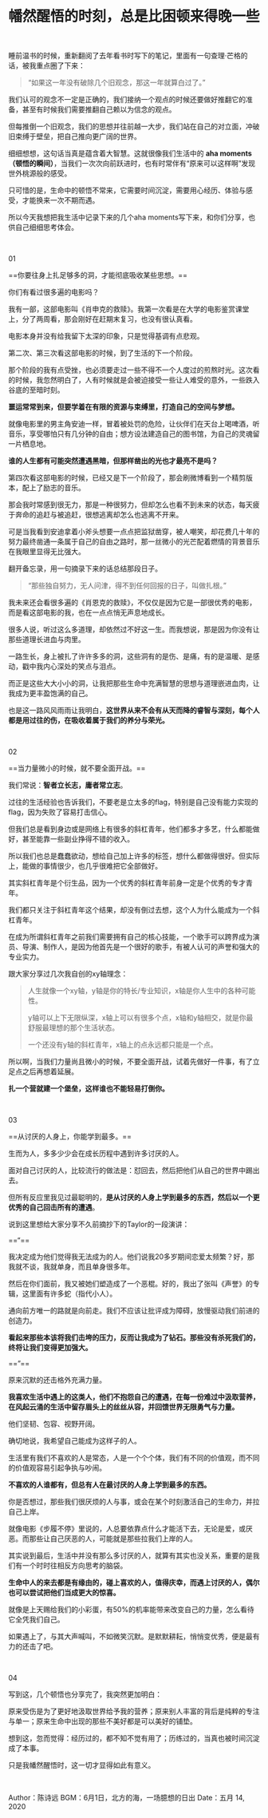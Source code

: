 # 幡然醒悟的时刻，总是比困顿来得晚一些

<br>


睡前温书的时候，重新翻阅了去年看书时写下的笔记，里面有一句查理·芒格的话，被我重点圈了下来：

> “如果这一年没有破除几个旧观念，那这一年就算白过了。”

我们认可的观念不一定是正确的，我们接纳一个观点的时候还要做好推翻它的准备，甚至有时候我们需要推翻自己赖以为信念的观点。

但每推倒一个旧观念，我们的思想并往前越一大步，我们站在自己的对立面，冲破旧束缚于壁垒，把自己推向更广阔的世界。

细细想想，这句话当真是蕴含着大智慧。这就很像我们生活中的 **aha moments（顿悟的瞬间）**，当我们一次次向前跃进时，也有时常伴有“原来可以这样啊”发现世外桃源般的感受。

只可惜的是，生命中的顿悟不常来，它需要时间沉淀，需要用心经历、体验与感受，才能换来一次不期而遇。

所以今天我想把我生活中记录下来的几个aha moments写下来，和你们分享，也供自己细细思考体会。

<br>

01

==你要往身上扎足够多的洞，才能彻底吸收某些思想。==

你们有看过很多遍的电影吗？

我有一部，这部电影叫《肖申克的救赎》。我第一次看是在大学的电影鉴赏课堂上，分了两周看，那会刚好在赶期末复习，也没有很认真看。

电影本身并没有给我留下太深的印象，只是觉得基调有点悲观。

第二次、第三次看这部电影的时候，到了生活的下一个阶段。

那个阶段的我有点受挫，也必须要走过一些不得不一个人度过的煎熬时光。这次看的时候，我忽然明白了，人有时候就是会被迫接受一些让人难受的意外，一些跌入谷底的至暗时刻。

**噩运常常到来，但要学着在有限的资源与束缚里，打造自己的空间与梦想。**

就像电影里的男主角安迪一样，冒着被处罚的危险，让伙伴们在天台上喝啤酒，听音乐，享受哪怕只有几分钟的自由；想方设法建造自己的图书馆，为自己的灵魂留一片栖息地。

**谁的人生都有可能突然遭遇黑暗，但那样凿出的光也才最亮不是吗？**

第四次看这部电影的时候，已经又是下一个阶段了，那会刷微博看到一个精剪版本，配上了励志的音乐。

那会我时常感到很无力，那是一种很努力，但却怎么也看不到未来的状态，每天疲于奔命的追赶与被追赶，很想逃离却怎么也逃离不开来。

可是当我看到安迪拿着小斧头想要一点点把监狱凿穿，被人嘲笑，却花费几十年的努力最终凿通一条属于自己的自由之路时，那一丝微小的光芒配着燃情的背景音乐在我眼里显得无比强大。

翻开备忘录，用一句摘录下来的话总结那段日子。

> “那些独自努力，无人问津，得不到任何回报的日子，叫做扎根。”

我未来还会看很多遍的《肖恩克的救赎》，不仅仅是因为它是一部很优秀的电影，而是看这部电影的我，也在一点点悄无声息地成长。

很多人说，听过这么多道理，却依然过不好这一生。而我想说，那是因为你没有让那些道理长进血与肉里。

一路生长，身上被扎了许许多多的洞，这些洞有的是伤、是痛，有的是温暖、是感动，戳中我内心深处的笑点与泪点。

而正是这些大大小小的洞，让我把那些生命中充满智慧的思想与道理嵌进血肉，让我成为更丰盈饱满的自己。

也是这一路风风雨雨让我明白，**这世界从来不会有从天而降的睿智与深刻，每个人都是用过往的伤，在吸收着属于我们的养分与荣光。**

<br>

02

==当力量微小的时候，就不要全面开战。==

我们常说：**智者立长志，庸者常立志**。

过往的生活经验也告诉我们，不要老是立太多的flag，特别是自己没有能力实现的flag，因为失败了容易打击信心。

但我们总是看到身边或是网络上有很多的斜杠青年，他们都多才多艺，什么都能做好，甚至能靠一些副业挣得不错的收入。

所以我们也总是蠢蠢欲动，想给自己加上许多的标签，想什么都做得很好。但实际上，能做的事情很少，也几乎很难把它全部做好。

其实斜杠青年是个衍生品，因为一个优秀的斜杠青年前身一定是个优秀的专才青年。

我们都只关注于斜杠青年这个结果，却没有倒过去想，这个人为什么能成为一个斜杠青年。

在成为所谓斜杠青年之前我们需要拥有自己的核心技能，一个歌手可以跨界成为演员、导演、制作人，是因为他首先是一个很好的歌手，有被人认可的声誉和强大的专业实力。

跟大家分享过几次我自创的xy轴理念：

> 人生就像一个xy轴，y轴是你的特长/专业知识，x轴是你人生中的各种可能性。
> 
> y轴可以上下无限纵深，x轴上可以有很多个点，x轴和y轴相交，就是你最舒服最理想的那个生活状态。
>
> 一个还没有y轴的斜杠青年，x轴上的点永远都只能是一个点。

所以啊，当我们力量尚且微小的时候，不要全面开战，试着先做好一件事，有了立足点之后再想着延展。

**扎一个营就建一个堡垒，这样谁也不能轻易打倒你。**

<br>

03

==从讨厌的人身上，你能学到最多。==

生而为人，多多少少会在成长历程中遇到许多讨厌的人。

面对自己讨厌的人，比较流行的做法是：怼回去，然后把他们从自己的世界中踢出去。

但所有反应里我见过最聪明的，**是从讨厌的人身上学到最多的东西，然后以一个更优秀的自己回击所有的遭遇**。

说到这里想给大家分享不久前摘抄下的Taylor的一段演讲：

==“==

我决定成为他们觉得我无法成为的人。他们说我20多岁期间恋爱太频繁？好，那我就不谈，我就单身，而且单身很多年。

然后在你们面前，我又被她们塑造成了一个恶棍。好的，我出了张叫《声誉》的专辑，这里面有许多蛇（指代小人）。

通向前方唯一的路就是向前走。我们不应该让批评成为障碍，放慢驱动我们前进的创造力。

**看起来那些本该将我们击垮的压力，反而让我成为了钻石。那些没有杀死我们的，终将让我们变得更加强大。**

==”==

原来沉默的还击格外充满力量。

**我喜欢生活中遇上的这类人，他们不抱怨自己的遭遇，在每一份难过中汲取营养，在风起云涌的生活中留存眉头上的丝丝从容，并回馈世界无限勇气与力量。**

他们坚韧、包容、视野开阔。
 
确切地说，我希望自己能成为这样子的人。

生活里有我们不喜欢的人是常态，人是一个个个体，我们有不同的价值观，而不同的价值观容易引起争执与吵闹。

**不喜欢的人谁都有，但总有人在最讨厌的人身上学到最多的东西。**

你是否想过，那些我们很厌烦的人与事，或会在某个时刻激活自己的生命力，并拉自己上岸。

就像电影《步履不停》里说的，人总要依靠点什么才能活下去，无论是爱，或厌恶。而那些让自己厌恶的人，可能就是那些拉我们上岸的人。

其实说到最后，生活中并没有那么多讨厌的人，就算有其实也没关系，重要的是我们有一个时时往相反方向思考的脑袋。

**生命中人的来去都是有缘由的，碰上喜欢的人，值得庆幸，而遇上讨厌的人，偶尔也可以尝试把他们当成更大的惊喜。**

就像是上天赐给我们的小彩蛋，有50%的机率能带来改变自己的力量，怎么看待它全凭我们自己。

如果遇上了，与其大声喊叫，不如微笑沉默。是默默耕耘，悄悄变优秀，便是最有力的还击了吧。


<br>

04

写到这，几个顿悟也分享完了，我突然更加明白：

原来受伤是为了更好地汲取世界给予我的营养；原来别人丰富的背后是纯粹的专注与单一；原来生命中出现的那些不美好都是可以美好的铺垫。

想到这，忽而觉得：经历过的，都不知不觉有用了；历练过的，当真也被时间沉淀成了本事。

只是我幡然醒悟时，这一切才显得如此有意义。

<br>

Author：陈诗远
BGM：6月1日，北方的海，一场臆想的日出
Date：五月 14, 2020